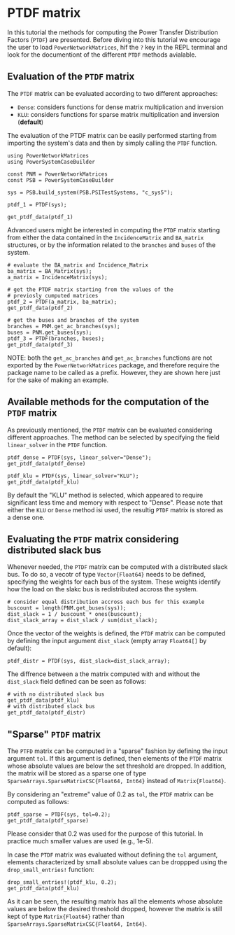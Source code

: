 # PTDF matrix

In this tutorial the methods for computing the Power Transfer Distribution Factors (`PTDF`) are presented.
Before diving into this tutorial we encourage the user to load `PowerNetworkMatrices`, hif the `?` key in the REPL terminal and look for the documentiont of the different `PTDF` methods avialable.

## Evaluation of the `PTDF` matrix

The `PTDF` matrix can be evaluated according to two different approaches:
- `Dense`: considers functions for dense matrix multiplication and inversion
- `KLU`: considers functions for sparse matrix multiplication and inversion (**default**)

The evaluation of the PTDF matrix can be easily performed starting from importing the system's data and then by simply calling the `PTDF` function.

``` @repl tutorial_PTDF_matrix
using PowerNetworkMatrices
using PowerSystemCaseBuilder

const PNM = PowerNetworkMatrices
const PSB = PowerSystemCaseBuilder

sys = PSB.build_system(PSB.PSITestSystems, "c_sys5");

ptdf_1 = PTDF(sys);

get_ptdf_data(ptdf_1)
```

Advanced users might be interested in computing the `PTDF` matrix starting from either the data contained in the `IncidenceMatrix` and `BA_matrix` structures, or by the information related to the `branches` and `buses` of the system.

``` @repl tutorial_PTDF_matrix
# evaluate the BA_matrix and Incidence_Matrix
ba_matrix = BA_Matrix(sys);
a_matrix = IncidenceMatrix(sys);

# get the PTDF matrix starting from the values of the 
# previosly cumputed matrices
ptdf_2 = PTDF(a_matrix, ba_matrix);
get_ptdf_data(ptdf_2)

# get the buses and branches of the system
branches = PNM.get_ac_branches(sys);
buses = PNM.get_buses(sys);
ptdf_3 = PTDF(branches, buses);
get_ptdf_data(ptdf_3)
```

NOTE: both the `get_ac_branches` and `get_ac_branches` functions are not exported by the `PowerNetworkMatrices` package, and therefore require the package name to be called as a prefix. However, they are shown here just for the sake of making an example.

## Available methods for the computation of the `PTDF` matrix

As previously mentioned, the `PTDF` matrix can be evaluated considering different approaches. The method can be selected by specifying the field `linear_solver` in the `PTDF` function.

``` @repl tutorial_PTDF_matrix
ptdf_dense = PTDF(sys, linear_solver="Dense");
get_ptdf_data(ptdf_dense)

ptdf_klu = PTDF(sys, linear_solver="KLU");
get_ptdf_data(ptdf_klu)
```

By default the "KLU" method is selected, which appeared to require significant less time and memory with respect to "Dense".
Please note that either the `KLU` or `Dense` method isi used, the resultig `PTDF` matrix is stored as a dense one.

## Evaluating the `PTDF` matrix considering distributed slack bus

Whenever needed, the `PTDF` matrix can be computed with a distributed slack bus. To do so, a vecotr of type `Vector{Float64}` needs to be defined, specifying the weights for each bus of the system. These weights identify how the load on the slakc bus is redistributed accross the system.

``` @repl tutorial_PTDF_matrix
# consider equal distribution accross each bus for this example
buscount = length(PNM.get_buses(sys));
dist_slack = 1 / buscount * ones(buscount);
dist_slack_array = dist_slack / sum(dist_slack);
```

Once the vector of the weights is defined, the `PTDF` matrix can be computed by defining the input argument `dist_slack` (empty array `Float64[]` by default):

``` @repl tutorial_PTDF_matrix
ptdf_distr = PTDF(sys, dist_slack=dist_slack_array);
```

The diffrence between a the matrix computed with and without the `dist_slack` field defined can be seen as follows:

``` @repl tutorial_PTDF_matrix
# with no distributed slack bus
get_ptdf_data(ptdf_klu)
# with distributed slack bus
get_ptdf_data(ptdf_distr)
```

## "Sparse" `PTDF` matrix

The `PTFD` matrix can be computed in a "sparse" fashion by defining the input argument `tol`. If this argument is defined, then elements of the `PTDF` matrix whose absolute values are below the set threshold are dropped. In addition, the matrix will be stored as a sparse one of type `SparseArrays.SparseMatrixCSC{Float64, Int64}` instead of `Matrix{Float64}`.

By considering an "extreme" value of 0.2 as `tol`, the `PTDF` matrix can be computed as follows:

``` @repl tutorial_PTDF_matrix
ptdf_sparse = PTDF(sys, tol=0.2);
get_ptdf_data(ptdf_sparse)
```

Please consider that 0.2 was used for the purpose of this tutorial. In practice much smaller values are used (e.g., 1e-5).

In case the `PTDF` matrix was evaluated without defining the `tol` argument, elements characterized by small absolute values can be droppped using the `drop_small_entries!` function:

``` @repl tutorial_PTDF_matrix
drop_small_entries!(ptdf_klu, 0.2);
get_ptdf_data(ptdf_klu)
```

As it can be seen, the resulting matrix has all the elements whose absolute values are below the desired threshold dropped, however the matrix is still kept of type `Matrix{Float64}` rather than `SparseArrays.SparseMatrixCSC{Float64, Int64}`.